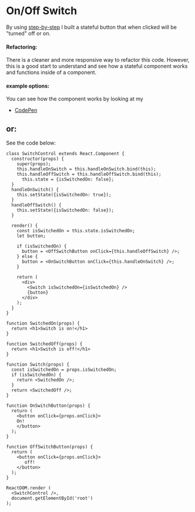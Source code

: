 # On/Off Switch 

By using [step-by-step](https://github.com/Noahsok/React-JS-core-principles/tree/master/step-by-step) I built a stateful button that when clicked will be "turned" off or on.

#### Refactoring:
There is a cleaner and more responsive way to refactor this code. However, this is a good start to understand and see how a stateful component works and functions inside of a component.
#### example options:
You can see how the component works by looking at my 
- [CodePen](https://codepen.io/noahsok/pen/Exxbbbv?editors=0010)

## or:

See the code below:

```
class SwitchControl extends React.Component {
  constructor(props) {
    super(props);
    this.handleOnSwitch = this.handleOnSwitch.bind(this);
    this.handleOffSwitch = this.handleOffSwitch.bind(this);
      this.state = {isSwitchedOn: false};
  }
  handleOnSwitch() {
    this.setState({isSwitchedOn: true});
  }
  handleOffSwitch() {
    this.setState({isSwitchedOn: false});
  }
  
  render() {
    const isSwitchedOn = this.state.isSwitchedOn;
    let button;
    
    if (isSwitchedOn) {
      button = <OffSwitchButton onClick={this.handleOffSwitch} />;
    } else {
      button = <OnSwitchButton onClick={this.handleOnSwitch} />;
    }
    
    return (
      <div>
        <Switch isSwitchedOn={isSwitchedOn} />
        {button}
      </div>
    );
  }
}

function SwitchedOn(props) {
  return <h1>Switch is on!</h1>
}

function SwitchedOff(props) {
  return <h1>Switch is off!</h1>
}

function Switch(props) {
  const isSwitchedOn = props.isSwitchedOn;
  if (isSwitchedOn) {
    return <SwitchedOn />;
  }
  return <SwitchedOff />;
}

function OnSwitchButton(props) {
  return (
    <button onClick={props.onClick}>
    On!
    </button>
  );
}

function OffSwitchButton(props) {
  return (
    <button onClick={props.onClick}>
       off!
    </button>
  );
}

ReactDOM.render (
  <SwitchControl />,
  document.getElementById('root')
);
```


